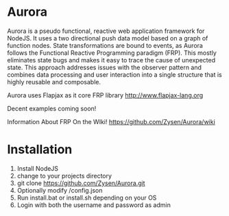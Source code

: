 Aurora
==========
Aurora is a pseudo functional, reactive web application framework for NodeJS. It uses a two directional push data model based on a graph of function nodes. State transformations are bound to events, as Aurora follows the Functional Reactive Programming paradigm (FRP). This mostly eliminates state bugs and makes it easy to trace the cause of unexpected state. This approach addresses issues with the observer pattern and combines data processing and user interaction into a single structure that is highly reusable and composable.

Aurora uses Flapjax as it core FRP library http://www.flapjax-lang.org

Decent examples coming soon!

Information About FRP On the WIki!
https://github.com/Zysen/Aurora/wiki

Installation
===========
1. Install NodeJS
2. change to your projects directory
3. git clone https://github.com/Zysen/Aurora.git
4. Optionally modify /config.json
5. Run install.bat or install.sh depending on your OS
6. Login with both the username and password as admin
